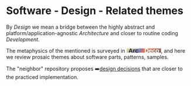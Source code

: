 # Software - Design - Related themes

By *Design* we mean a bridge between the highly abstract and platform/application-agnostic *Architecture* and closer to routine coding *Development*.

The metaphysics of the mentioned is surveyed in [![Arc Deco](../../_rsc/_img/ArcDeco/ArcDeco-bar-12px.jpg)](../ArcDeco/README.md), and here we review prosaic themes about software parts, patterns, samples.

The "neighbor" repository proposes ➡️[design decisions](https://github.com/Kyriosity/use-dev/tree/main/README+/decisions) that are closer to the practiced implementation.
